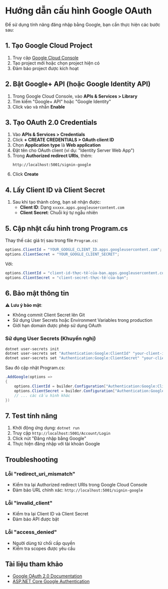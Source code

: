 # Hướng dẫn cấu hình Google OAuth

Để sử dụng tính năng đăng nhập bằng Google, bạn cần thực hiện các bước sau:

## 1. Tạo Google Cloud Project

1. Truy cập [Google Cloud Console](https://console.cloud.google.com/)
2. Tạo project mới hoặc chọn project hiện có
3. Đảm bảo project được kích hoạt

## 2. Bật Google+ API (hoặc Google Identity API)

1. Trong Google Cloud Console, vào **APIs & Services > Library**
2. Tìm kiếm "Google+ API" hoặc "Google Identity"
3. Click vào và nhấn **Enable**

## 3. Tạo OAuth 2.0 Credentials

1. Vào **APIs & Services > Credentials**
2. Click **+ CREATE CREDENTIALS > OAuth client ID**
3. Chọn **Application type** là **Web application**
4. Đặt tên cho OAuth client (ví dụ: "Identity Server Web App")
5. Trong **Authorized redirect URIs**, thêm:
   ```
   http://localhost:5001/signin-google
   ```
6. Click **Create**

## 4. Lấy Client ID và Client Secret

1. Sau khi tạo thành công, bạn sẽ nhận được:
   - **Client ID**: Dạng `xxxxx.apps.googleusercontent.com`
   - **Client Secret**: Chuỗi ký tự ngẫu nhiên

## 5. Cập nhật cấu hình trong Program.cs

Thay thế các giá trị sau trong file `Program.cs`:

```csharp
options.ClientId = "YOUR_GOOGLE_CLIENT_ID.apps.googleusercontent.com";
options.ClientSecret = "YOUR_GOOGLE_CLIENT_SECRET";
```

Với:

```csharp
options.ClientId = "client-id-thực-tế-của-bạn.apps.googleusercontent.com";
options.ClientSecret = "client-secret-thực-tế-của-bạn";
```

## 6. Bảo mật thông tin

⚠️ **Lưu ý bảo mật**: 
- Không commit Client Secret lên Git
- Sử dụng User Secrets hoặc Environment Variables trong production
- Giới hạn domain được phép sử dụng OAuth

### Sử dụng User Secrets (Khuyến nghị)

```bash
dotnet user-secrets init
dotnet user-secrets set "Authentication:Google:ClientId" "your-client-id"
dotnet user-secrets set "Authentication:Google:ClientSecret" "your-client-secret"
```

Sau đó cập nhật Program.cs:

```csharp
.AddGoogle(options =>
{
    options.ClientId = builder.Configuration["Authentication:Google:ClientId"];
    options.ClientSecret = builder.Configuration["Authentication:Google:ClientSecret"];
    // ... các cấu hình khác
})
```

## 7. Test tính năng

1. Khởi động ứng dụng: `dotnet run`
2. Truy cập `http://localhost:5001/Account/Login`
3. Click nút "Đăng nhập bằng Google"
4. Thực hiện đăng nhập với tài khoản Google

## Troubleshooting

### Lỗi "redirect_uri_mismatch"
- Kiểm tra lại Authorized redirect URIs trong Google Cloud Console
- Đảm bảo URL chính xác: `http://localhost:5001/signin-google`

### Lỗi "invalid_client"
- Kiểm tra lại Client ID và Client Secret
- Đảm bảo API được bật

### Lỗi "access_denied"
- Người dùng từ chối cấp quyền
- Kiểm tra scopes được yêu cầu

## Tài liệu tham khảo

- [Google OAuth 2.0 Documentation](https://developers.google.com/identity/protocols/oauth2)
- [ASP.NET Core Google Authentication](https://docs.microsoft.com/en-us/aspnet/core/security/authentication/social/google-logins) 